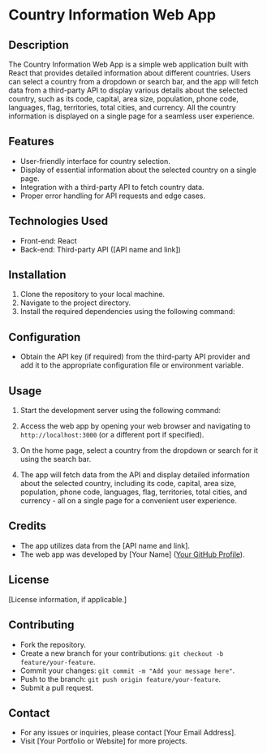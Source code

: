 # Country Information Web App

## Description
The Country Information Web App is a simple web application built with React that provides detailed information about different countries. Users can select a country from a dropdown or search bar, and the app will fetch data from a third-party API to display various details about the selected country, such as its code, capital, area size, population, phone code, languages, flag, territories, total cities, and currency. All the country information is displayed on a single page for a seamless user experience.

## Features
- User-friendly interface for country selection.
- Display of essential information about the selected country on a single page.
- Integration with a third-party API to fetch country data.
- Proper error handling for API requests and edge cases.

## Technologies Used
- Front-end: React
- Back-end: Third-party API ([API name and link])

## Installation
1. Clone the repository to your local machine.
2. Navigate to the project directory.
3. Install the required dependencies using the following command:

## Configuration
- Obtain the API key (if required) from the third-party API provider and add it to the appropriate configuration file or environment variable.

## Usage
1. Start the development server using the following command:

2. Access the web app by opening your web browser and navigating to `http://localhost:3000` (or a different port if specified).

3. On the home page, select a country from the dropdown or search for it using the search bar.

4. The app will fetch data from the API and display detailed information about the selected country, including its code, capital, area size, population, phone code, languages, flag, territories, total cities, and currency - all on a single page for a convenient user experience.

## Credits
- The app utilizes data from the [API name and link].
- The web app was developed by [Your Name] ([Your GitHub Profile](https://github.com/yourusername)).

## License
[License information, if applicable.]

## Contributing
- Fork the repository.
- Create a new branch for your contributions: `git checkout -b feature/your-feature`.
- Commit your changes: `git commit -m "Add your message here"`.
- Push to the branch: `git push origin feature/your-feature`.
- Submit a pull request.

## Contact
- For any issues or inquiries, please contact [Your Email Address].
- Visit [Your Portfolio or Website] for more projects.



